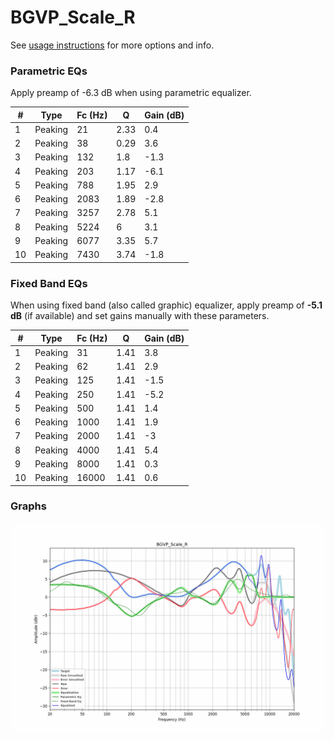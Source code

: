 # BGVP_Scale_R
See [usage instructions](https://github.com/jaakkopasanen/AutoEq#usage) for more options and info.

### Parametric EQs
Apply preamp of -6.3 dB when using parametric equalizer.

|   # | Type    |   Fc (Hz) |    Q |   Gain (dB) |
|-----|---------|-----------|------|-------------|
|   1 | Peaking |        21 | 2.33 |         0.4 |
|   2 | Peaking |        38 | 0.29 |         3.6 |
|   3 | Peaking |       132 | 1.8  |        -1.3 |
|   4 | Peaking |       203 | 1.17 |        -6.1 |
|   5 | Peaking |       788 | 1.95 |         2.9 |
|   6 | Peaking |      2083 | 1.89 |        -2.8 |
|   7 | Peaking |      3257 | 2.78 |         5.1 |
|   8 | Peaking |      5224 | 6    |         3.1 |
|   9 | Peaking |      6077 | 3.35 |         5.7 |
|  10 | Peaking |      7430 | 3.74 |        -1.8 |

### Fixed Band EQs
When using fixed band (also called graphic) equalizer, apply preamp of **-5.1 dB** (if available) and set gains manually with these parameters.

|   # | Type    |   Fc (Hz) |    Q |   Gain (dB) |
|-----|---------|-----------|------|-------------|
|   1 | Peaking |        31 | 1.41 |         3.8 |
|   2 | Peaking |        62 | 1.41 |         2.9 |
|   3 | Peaking |       125 | 1.41 |        -1.5 |
|   4 | Peaking |       250 | 1.41 |        -5.2 |
|   5 | Peaking |       500 | 1.41 |         1.4 |
|   6 | Peaking |      1000 | 1.41 |         1.9 |
|   7 | Peaking |      2000 | 1.41 |        -3   |
|   8 | Peaking |      4000 | 1.41 |         5.4 |
|   9 | Peaking |      8000 | 1.41 |         0.3 |
|  10 | Peaking |     16000 | 1.41 |         0.6 |

### Graphs
![](./BGVP_Scale_R.png)
